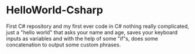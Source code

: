 # HelloWorld-Csharp
First C# repository and my first ever code in C#
nothing really complicated, just a "hello world" that asks your name and age,
saves your keyboard inputs as variables and with the help of some "if"s,
does some concatenation to output some custom phrases.
